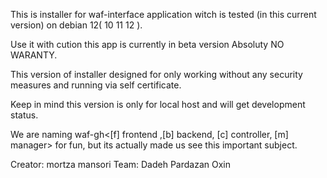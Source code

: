 This is installer for waf-interface application witch is tested (in this current version) on debian 12( 10 11 12 ).

Use it with cution this app is currently in beta version Absoluty NO WARANTY.

This version of installer designed for only working without any security measures and running via self certificate.

Keep in mind this version is only for local host and will get development status. 

We are naming waf-gh<[f] frontend ,[b] backend, [c] controller, [m] manager> for fun, but its actually made us see this important subject.


Creator: mortza mansori
Team: Dadeh Pardazan Oxin
